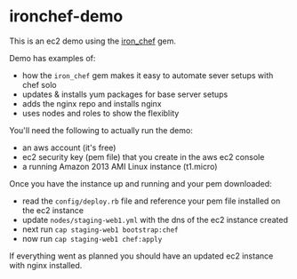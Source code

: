 # ironchef-demo

This is an ec2 demo using the [iron_chef](https://github.com/scottvrosenthal/iron_chef) gem.

Demo has examples of:

  - how the `iron_chef` gem makes it easy to automate sever setups with chef solo
  - updates & installs yum packages for base server setups
  - adds the nginx repo and installs nginx
  - uses nodes and roles to show the flexiblity

You'll need the following to actually run the demo:

  - an aws account (it's free)
  - ec2 security key (pem file) that you create in the aws ec2 console
  - a running Amazon 2013 AMI Linux instance (t1.micro)

Once you have the instance up and running and your pem downloaded:

  - read the `config/deploy.rb` file and reference your pem file installed on the ec2 instance
  - update `nodes/staging-web1.yml` with the dns of the ec2 instance created
  - next run `cap staging-web1 bootstrap:chef`
  - now run `cap staging-web1 chef:apply`

If everything went as planned you should have an updated ec2 instance with nginx installed.
